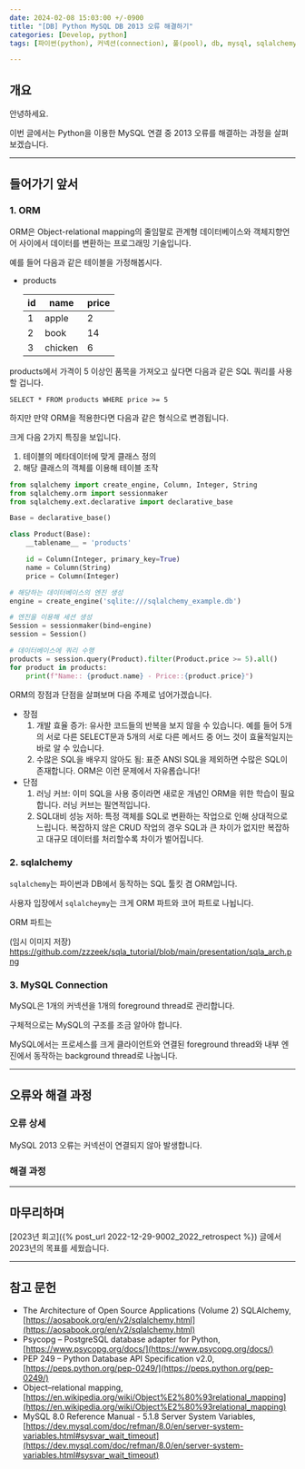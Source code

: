 ```yaml
---
date: 2024-02-08 15:03:00 +/-0900
title: "[DB] Python MySQL DB 2013 오류 해결하기"
categories: [Develop, python]
tags: [파이썬(python), 커넥션(connection), 풀(pool), db, mysql, sqlalchemy]

---
```

## 개요
안녕하세요.

이번 글에서는 Python을 이용한 MySQL 연결 중 2013 오류를 해결하는 과정을 살펴보겠습니다.

---
## 들어가기 앞서

### 1. ORM

ORM은 Object-relational mapping의 줄임말로 관계형 데이터베이스와 객체지향언어 사이에서 데이터를 변환하는 프로그래밍 기술입니다.

예를 들어 다음과 같은 테이블을 가정해봅시다.

- products

  | id  | name    | price |
  | --- | ------- | ----- |
  | 1   | apple   | 2     |
  | 2   | book    | 14    |
  | 3   | chicken | 6     |

products에서 가격이 5 이상인 품목을 가져오고 싶다면 다음과 같은 SQL 쿼리를 사용할 겁니다.

`SELECT * FROM products WHERE price >= 5`

하지만 만약 ORM을 적용한다면 다음과 같은 형식으로 변경됩니다.

크게 다음 2가지 특징을 보입니다.

1. 테이블의 메타데이터에 맞게 클래스 정의
2. 해당 클래스의 객체를 이용해 테이블 조작

```python
from sqlalchemy import create_engine, Column, Integer, String
from sqlalchemy.orm import sessionmaker
from sqlalchemy.ext.declarative import declarative_base

Base = declarative_base()

class Product(Base):
    __tablename__ = 'products'

    id = Column(Integer, primary_key=True)
    name = Column(String)
    price = Column(Integer)

# 해당하는 데이터베이스의 엔진 생성
engine = create_engine('sqlite:///sqlalchemy_example.db')

# 엔진을 이용해 세션 생성
Session = sessionmaker(bind=engine)
session = Session()

# 데이터베이스에 쿼리 수행
products = session.query(Product).filter(Product.price >= 5).all()
for product in products:
    print(f"Name:: {product.name} - Price::{product.price}")
```

ORM의 장점과 단점을 살펴보며 다음 주제로 넘어가겠습니다.

- 장점
  1. 개발 효율 증가: 유사한 코드들의 반복을 보지 않을 수 있습니다. 예를 들어 5개의 서로 다른 SELECT문과 5개의 서로 다른 메서드 중 어느 것이 효율적일지는 바로 알 수 있습니다.
  2. 수많은 SQL을 배우지 않아도 됨: 표준 ANSI SQL을 제외하면 수많은 SQL이 존재합니다. ORM은 이런 문제에서 자유롭습니다!
- 단점
  1. 러닝 커브: 이미 SQL을 사용 중이라면 새로운 개념인 ORM을 위한 학습이 필요합니다. 러닝 커브는 필연적입니다.
  2. SQL대비 성능 저하: 특정 객체를 SQL로 변환하는 작업으로 인해 상대적으로 느립니다. 복잡하지 않은 CRUD 작업의 경우 SQL과 큰 차이가 없지만 복잡하고 대규모 데이터를 처리할수록 차이가 벌어집니다.

### 2. sqlalchemy

`sqlalchemy`는 파이썬과 DB에서 동작하는 SQL 툴킷 겸 ORM입니다.

사용자 입장에서 `sqlalcheymy`는 크게 ORM 파트와 코어 파트로 나뉩니다.

ORM 파트는 


(임시 이미지 저장)
https://github.com/zzzeek/sqla_tutorial/blob/main/presentation/sqla_arch.png

### 3. MySQL Connection

MySQL은 1개의 커넥션을 1개의 foreground thread로 관리합니다.

구체적으로는 MySQL의 구조를 조금 알아야 합니다.

MySQL에서는 프로세스를 크게 클라이언트와 연결된 foreground thread와 내부 엔진에서 동작하는 background thread로 나눕니다.



---
## 오류와 해결 과정

### 오류 상세

MySQL 2013 오류는 커넥션이 연결되지 않아 발생합니다.


### 해결 과정

---
## 마무리하며

[2023년 회고]({% post_url 2022-12-29-9002_2022_retrospect %}) 글에서 2023년의 목표를 세웠습니다.

---
## 참고 문헌

- The Architecture of Open Source Applications (Volume 2) SQLAlchemy, [https://aosabook.org/en/v2/sqlalchemy.html](https://aosabook.org/en/v2/sqlalchemy.html)
- Psycopg – PostgreSQL database adapter for Python, [https://www.psycopg.org/docs/](https://www.psycopg.org/docs/)
- PEP 249 – Python Database API Specification v2.0, [https://peps.python.org/pep-0249/](https://peps.python.org/pep-0249/)
- Object–relational mapping, [https://en.wikipedia.org/wiki/Object%E2%80%93relational_mapping](https://en.wikipedia.org/wiki/Object%E2%80%93relational_mapping)
- MySQL 8.0 Reference Manual - 5.1.8 Server System Variables, [https://dev.mysql.com/doc/refman/8.0/en/server-system-variables.html#sysvar_wait_timeout](https://dev.mysql.com/doc/refman/8.0/en/server-system-variables.html#sysvar_wait_timeout)
